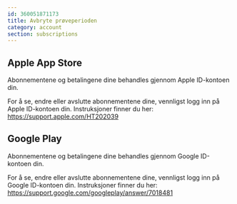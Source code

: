 ```yaml
---
id: 360051871173
title: Avbryte prøveperioden
category: account
section: subscriptions
---
```


## Apple App Store

Abonnementene og betalingene dine behandles gjennom Apple ID-kontoen din.

For å se, endre eller avslutte abonnementene dine, vennligst logg inn på Apple ID-kontoen din. Instruksjoner finner du her: <https://support.apple.com/HT202039>

## Google Play

Abonnementene og betalingene dine behandles gjennom Google ID-kontoen din.

For å se, endre eller avslutte abonnementene dine, vennligst logg inn på Google ID-kontoen din. Instruksjoner finner du her: <https://support.google.com/googleplay/answer/7018481>

